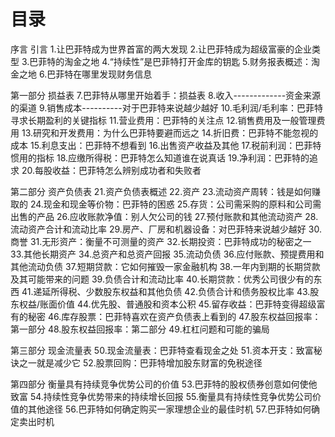 # 目录
序言
引言
1.让巴菲特成为世界首富的两大发现
2.让巴菲特成为超级富豪的企业类型
3.巴菲特的淘金之地
4.“持续性”是巴菲特打开金库的钥匙
5.财务报表概述：淘金之地
6.巴菲特在哪里发现财务信息

第一部分 损益表
7.巴菲特从哪里开始着手：损益表
8.收入-------------资金来源的渠道
9.销售成本----------对于巴菲特来说越少越好
10.毛利润/毛利率：巴菲特寻求长期盈利的关键指标
11.营业费用：巴菲特的关注点
12.销售费用及一般管理费用
13.研究和开发费用：为什么巴菲特要避而远之
14.折旧费：巴菲特不能忽视的成本
15.利息支出：巴菲特不想看到
16.出售资产收益及其他
17.税前利润：巴菲特惯用的指标
18.应缴所得税：巴菲特怎么知道谁在说真话
19.净利润：巴菲特的追求
20.每股收益：巴菲特怎么辨别成功者和失败者

第二部分 资产负债表
21.资产负债表概述
22.资产
23.流动资产周转：钱是如何赚取的
24.现金和现金等价物：巴菲特的困惑
25.存货：公司需采购的原料和公司需出售的产品
26.应收账款净值：别人欠公司的钱
27.预付账款和其他流动资产
28.流动资产合计和流动比率
29.房产、厂房和机器设备：对巴菲特来说越少越好
30.商誉
31.无形资产：衡量不可测量的资产
32.长期投资：巴菲特成功的秘密之一
33.其他长期资产
34.总资产和总资产回报
35.流动负债
36.应付账款、预提费用和其他流动负债
37.短期贷款：它如何摧毁一家金融机构
38.一年内到期的长期贷款及其可能带来的问题
39.负债合计和流动比率
40.长期贷款：优秀公司很少有的东西
41.递延所得税、少数股东权益和其他负债
42.负债合计和债务股权比率
43.股东权益/账面价值
44.优先股、普通股和资本公积
45.留存收益：巴菲特变得超级富有的秘密
46.库存股票：巴菲特喜欢在资产负债表上看到的
47.股东权益回报率：第一部分
48.股东权益回报率：第二部分
49.杠杠问题和可能的骗局

第三部分 现金流量表
50.现金流量表：巴菲特查看现金之处
51.资本开支：致富秘诀之一就是减少它
52.股票回购：巴菲特增加股东财富的免税途径

第四部分 衡量具有持续竞争优势公司的价值
53.巴菲特的股权债券创意如何使他致富
54.持续性竞争优势带来的持续增长回报
55.衡量具有持续性竞争优势公司价值的其他途径
56.巴菲特如何确定购买一家理想企业的最佳时机
57.巴菲特如何确定卖出时机
